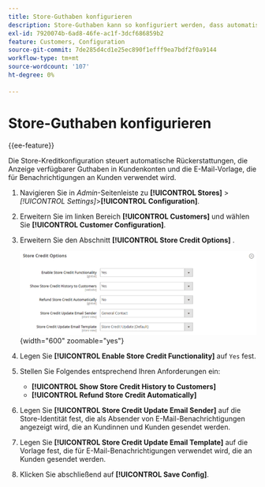 ```yaml
---
title: Store-Guthaben konfigurieren
description: Store-Guthaben kann so konfiguriert werden, dass automatische Rückerstattungen und verfügbare Guthaben für Kunden gesteuert werden.
exl-id: 7920074b-6ad8-46fe-ac1f-3dcf686859b2
feature: Customers, Configuration
source-git-commit: 7de285d4cd1e25ec890f1efff9ea7bdf2f0a9144
workflow-type: tm+mt
source-wordcount: '107'
ht-degree: 0%

---
```


# Store-Guthaben konfigurieren

{{ee-feature}}

Die Store-Kreditkonfiguration steuert automatische Rückerstattungen, die Anzeige verfügbarer Guthaben in Kundenkonten und die E-Mail-Vorlage, die für Benachrichtigungen an Kunden verwendet wird.

1. Navigieren Sie in _Admin_-Seitenleiste zu **[!UICONTROL Stores]** > _[!UICONTROL Settings]_>**[!UICONTROL Configuration]**.

1. Erweitern Sie im linken Bereich **[!UICONTROL Customers]** und wählen Sie **[!UICONTROL Customer Configuration]**.

1. Erweitern Sie den Abschnitt **[!UICONTROL Store Credit Options]** .

   ![Kreditoptionen speichern](../configuration-reference/customers/assets/customer-configuration-store-credit-options.png){width="600" zoomable="yes"}

1. Legen Sie **[!UICONTROL Enable Store Credit Functionality]** auf `Yes` fest.

1. Stellen Sie Folgendes entsprechend Ihren Anforderungen ein:

   * **[!UICONTROL Show Store Credit History to Customers]**
   * **[!UICONTROL Refund Store Credit Automatically]**

1. Legen Sie **[!UICONTROL Store Credit Update Email Sender]** auf die Store-Identität fest, die als Absender von E-Mail-Benachrichtigungen angezeigt wird, die an Kundinnen und Kunden gesendet werden.

1. Legen Sie **[!UICONTROL Store Credit Update Email Template]** auf die Vorlage fest, die für E-Mail-Benachrichtigungen verwendet wird, die an Kunden gesendet werden.

1. Klicken Sie abschließend auf **[!UICONTROL Save Config]**.
